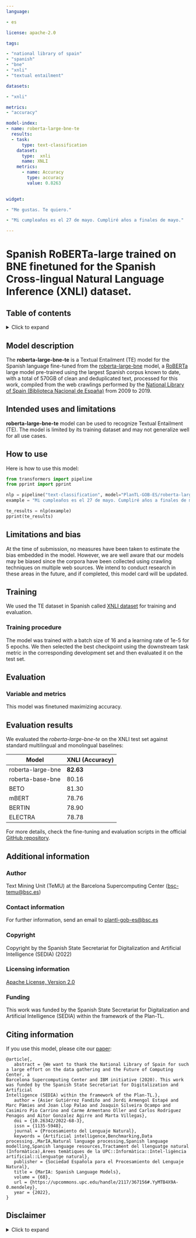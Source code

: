 ```yaml
---
language:

- es

license: apache-2.0

tags:

- "national library of spain"
- "spanish"
- "bne"
- "xnli"
- "textual entailment"

datasets:

- "xnli"

metrics:
- "accuracy"

model-index:
- name: roberta-large-bne-te
  results:
  - task: 
      type: text-classification
    dataset:
      type:  xnli
      name: XNLI
    metrics:
      - name: Accuracy
        type: accuracy
        value: 0.8263
        

widget:

- "Me gustas. Te quiero."

- "Mi cumpleaños es el 27 de mayo. Cumpliré años a finales de mayo."

---
```


# Spanish RoBERTa-large trained on BNE finetuned for the Spanish Cross-lingual Natural Language Inference (XNLI) dataset.

## Table of contents
<details>
<summary>Click to expand</summary>

- [Model description](#model-description)
- [Intended uses and limitations](#intended-use)
- [How to use](#how-to-use)
- [Limitations and bias](#limitations-and-bias)
- [Training](#training)
- [Training](#training)
  - [Training data](#training-data)
  - [Training procedure](#training-procedure)
- [Evaluation](#evaluation)
- [Evaluation](#evaluation)
   - [Variable and metrics](#variable-and-metrics)
   - [Evaluation results](#evaluation-results)
- [Additional information](#additional-information)
  - [Author](#author)
  - [Contact information](#contact-information)
  - [Copyright](#copyright)
  - [Licensing information](#licensing-information)
  - [Funding](#funding)
  - [Citing information](#citing-information)
  - [Disclaimer](#disclaimer)
  
</details>

## Model description
The **roberta-large-bne-te** is a Textual Entailment (TE) model for the Spanish language fine-tuned from the [roberta-large-bne](https://huggingface.co/PlanTL-GOB-ES/roberta-large-bne) model, a [RoBERTa](https://arxiv.org/abs/1907.11692) large model pre-trained using the largest Spanish corpus known to date, with a total of 570GB of clean and deduplicated text, processed for this work, compiled from the web crawlings performed by the [National Library of Spain (Biblioteca Nacional de España)](http://www.bne.es/en/Inicio/index.html) from 2009 to 2019.



## Intended uses and limitations

**roberta-large-bne-te** model can be used to recognize Textual Entailment (TE). The model is limited by its training dataset and may not generalize well for all use cases.


## How to use

Here is how to use this model:

```python
from transformers import pipeline
from pprint import pprint

nlp = pipeline("text-classification", model="PlanTL-GOB-ES/roberta-large-bne-te")
example = "Mi cumpleaños es el 27 de mayo. Cumpliré años a finales de mayo."

te_results = nlp(example)
pprint(te_results)
```

## Limitations and bias
At the time of submission, no measures have been taken to estimate the bias embedded in the model. However, we are well aware that our models may be biased since the corpora have been collected using crawling techniques on multiple web sources. We intend to conduct research in these areas in the future, and if completed, this model card will be updated.

## Training

We used the TE dataset in Spanish called [XNLI dataset](https://huggingface.co/datasets/xnli) for training and evaluation.

### Training procedure
The model was trained with a batch size of 16 and a learning rate of 1e-5 for 5 epochs. We then selected the best checkpoint using the downstream task metric in the corresponding development set and then evaluated it on the test set.


## Evaluation 

### Variable and metrics

This model was finetuned maximizing accuracy.

## Evaluation results
We evaluated the *roberta-large-bne-te* on the XNLI test set against standard multilingual and monolingual baselines:


| Model        | XNLI (Accuracy) | 
| ------------|:----|
| roberta-large-bne | **82.63** |
| roberta-base-bne | 80.16 |
| BETO       | 81.30 |
| mBERT       | 78.76 |
| BERTIN | 78.90 |
| ELECTRA | 78.78 |

For more details, check the fine-tuning and evaluation scripts in the official [GitHub repository](https://github.com/PlanTL-GOB-ES/lm-spanish).


## Additional information

### Author
Text Mining Unit (TeMU) at the Barcelona Supercomputing Center (bsc-temu@bsc.es)

### Contact information
For further information, send an email to <plantl-gob-es@bsc.es>

### Copyright
Copyright by the Spanish State Secretariat for Digitalization and Artificial Intelligence (SEDIA) (2022)

### Licensing information
[Apache License, Version 2.0](https://www.apache.org/licenses/LICENSE-2.0)

### Funding
This work was funded by the Spanish State Secretariat for Digitalization and Artificial Intelligence (SEDIA) within the framework of the Plan-TL.

## Citing information

If you use this model, please cite our [paper](http://journal.sepln.org/sepln/ojs/ojs/index.php/pln/article/view/6405):
```
@article{,
   abstract = {We want to thank the National Library of Spain for such a large effort on the data gathering and the Future of Computing Center, a
Barcelona Supercomputing Center and IBM initiative (2020). This work was funded by the Spanish State Secretariat for Digitalization and Artificial
Intelligence (SEDIA) within the framework of the Plan-TL.},
   author = {Asier Gutiérrez Fandiño and Jordi Armengol Estapé and Marc Pàmies and Joan Llop Palao and Joaquin Silveira Ocampo and Casimiro Pio Carrino and Carme Armentano Oller and Carlos Rodriguez Penagos and Aitor Gonzalez Agirre and Marta Villegas},
   doi = {10.26342/2022-68-3},
   issn = {1135-5948},
   journal = {Procesamiento del Lenguaje Natural},
   keywords = {Artificial intelligence,Benchmarking,Data processing.,MarIA,Natural language processing,Spanish language modelling,Spanish language resources,Tractament del llenguatge natural (Informàtica),Àrees temàtiques de la UPC::Informàtica::Intel·ligència artificial::Llenguatge natural},
   publisher = {Sociedad Española para el Procesamiento del Lenguaje Natural},
   title = {MarIA: Spanish Language Models},
   volume = {68},
   url = {https://upcommons.upc.edu/handle/2117/367156#.YyMTB4X9A-0.mendeley},
   year = {2022},
}

```

## Disclaimer

<details>
<summary>Click to expand</summary>

The models published in this repository are intended for a generalist purpose and are available to third parties. These models may have bias and/or any other undesirable distortions.

When third  parties, deploy or provide systems and/or services to other parties using any of these models (or using systems based on these models) or become users of the models, they should note that it is their responsibility to mitigate the risks arising from their use and, in any event, to comply with applicable regulations, including regulations regarding the use of artificial intelligence.

In no event shall the owner of the models (SEDIA – State Secretariat for digitalization and artificial intelligence) nor the creator (BSC – Barcelona Supercomputing Center) be liable for any results arising from the use made by third parties of these models.


Los modelos publicados en este repositorio tienen una finalidad generalista y están a disposición de terceros. Estos modelos pueden tener sesgos y/u otro tipo de distorsiones indeseables.

Cuando terceros desplieguen o proporcionen sistemas y/o servicios a otras partes usando alguno de estos modelos (o utilizando sistemas basados en estos modelos) o se conviertan en usuarios de los modelos, deben tener en cuenta que es su responsabilidad mitigar los riesgos derivados de su uso y, en todo caso, cumplir con la normativa aplicable, incluyendo la normativa en materia de uso de inteligencia artificial.

En ningún caso el propietario de los modelos (SEDIA – Secretaría de Estado de Digitalización e Inteligencia Artificial) ni el creador (BSC – Barcelona Supercomputing Center) serán responsables de los resultados derivados del uso que hagan terceros de estos modelos.
